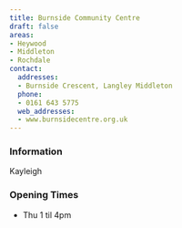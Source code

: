 ```yaml
---
title: Burnside Community Centre
draft: false
areas:
- Heywood
- Middleton
- Rochdale
contact:
  addresses:
  - Burnside Crescent, Langley Middleton
  phone:
  - 0161 643 5775
  web_addresses:
  - www.burnsidecentre.org.uk
---
```


### Information
Kayleigh

### Opening Times
* Thu  1 til 4pm

